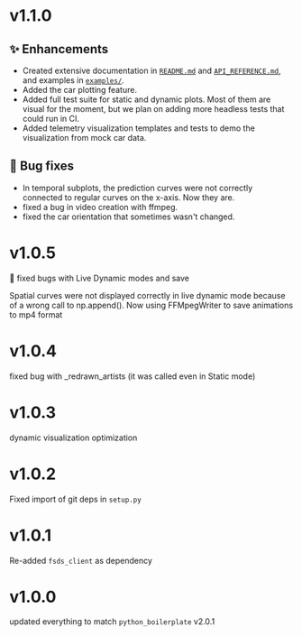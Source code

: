 # v1.1.0

## :sparkles: Enhancements
- Created extensive documentation in [`README.md`](README.md) and [`API_REFERENCE.md`](docs/API_REFERENCE.md), and examples
  in [`examples/`](examples/).
- Added the car plotting feature.
- Added full test suite for static and dynamic plots. Most of them are visual for the moment, but we plan on adding
  more headless tests that could run in CI.
- Added telemetry visualization templates and tests to demo the visualization from mock car data.

## :bug: Bug fixes
- In temporal subplots, the prediction curves were not correctly connected to regular curves on the x-axis. Now they
  are.
- fixed a bug in video creation with ffmpeg.
- fixed the car orientation that sometimes wasn't changed.

# v1.0.5

:bug: fixed bugs with Live Dynamic modes and save

Spatial curves were not displayed correctly in live dynamic mode
because of a wrong call to np.append().
Now using FFMpegWriter to save animations to mp4 format

# v1.0.4

fixed bug with _redrawn_artists (it was called even in Static mode)

# v1.0.3

dynamic visualization optimization

# v1.0.2

Fixed import of git deps in `setup.py`

# v1.0.1

Re-added `fsds_client` as dependency

# v1.0.0

updated everything to match `python_boilerplate` v2.0.1

